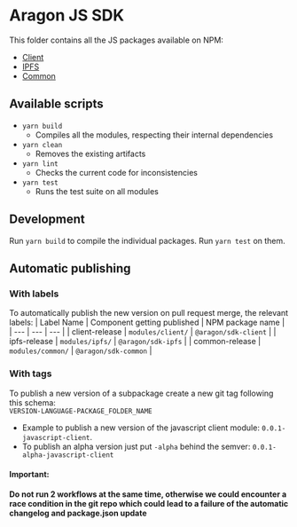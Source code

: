 # Aragon JS SDK

This folder contains all the JS packages available on NPM:

- [Client](./modules/client)
- [IPFS](./modules/ipfs)
- [Common](./modules/common)

## Available scripts

- `yarn build`
  - Compiles all the modules, respecting their internal dependencies
- `yarn clean`
  - Removes the existing artifacts
- `yarn lint`
  - Checks the current code for inconsistencies
- `yarn test`
  - Runs the test suite on all modules

## Development

Run `yarn build` to compile the individual packages. Run `yarn test` on them.

## Automatic publishing

### With labels

To automatically publish the new version on pull request merge, the relevant labels:
| Label Name | Component getting published | NPM package name |
| --- | --- | --- |
| client-release | `modules/client/` | `@aragon/sdk-client` |
| ipfs-release | `modules/ipfs/` | `@aragon/sdk-ipfs` |
| common-release | `modules/common/` | `@aragon/sdk-common` |

### With tags

To publish a new version of a subpackage create a new git tag following this schema:  
`VERSION-LANGUAGE-PACKAGE_FOLDER_NAME`  
- Example to publish a new version of the javascript client module: `0.0.1-javascript-client`.  
- To publish an alpha version just put `-alpha` behind the semver: `0.0.1-alpha-javascript-client`

#### Important:
**Do not run 2 workflows at the same time, otherwise we could encounter a race condition in the git repo which could lead to a failure of the automatic changelog and package.json update**
